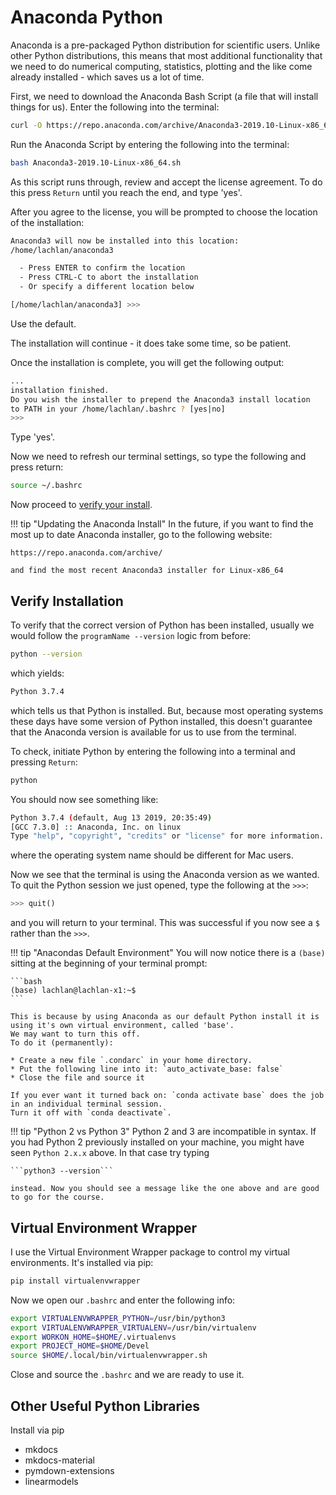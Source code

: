 # Anaconda Python

Anaconda is a pre-packaged Python distribution for scientific users.
Unlike other Python distributions, this means that most additional functionality that we need to do numerical computing, statistics, plotting and the like come already installed - which saves us a lot of time.

First, we need to download the Anaconda Bash Script (a file that will install things for us). Enter the following into the terminal:

``` bash
curl -O https://repo.anaconda.com/archive/Anaconda3-2019.10-Linux-x86_64.sh
```

Run the Anaconda Script by entering the following into the terminal:

``` bash
bash Anaconda3-2019.10-Linux-x86_64.sh
```

As this script runs through, review and accept the license agreement.
To do this press `Return` until you reach the end, and type 'yes'.

After you agree to the license, you will be prompted to choose the location of the installation:

``` bash
Anaconda3 will now be installed into this location:
/home/lachlan/anaconda3

  - Press ENTER to confirm the location
  - Press CTRL-C to abort the installation
  - Or specify a different location below

[/home/lachlan/anaconda3] >>>

```

Use the default.

The installation will continue - it does take some time, so be patient.

Once the installation is complete, you will get the following output:

``` bash
...
installation finished.
Do you wish the installer to prepend the Anaconda3 install location
to PATH in your /home/lachlan/.bashrc ? [yes|no]
>>>
```

Type 'yes'.

Now we need to refresh our terminal settings, so type the following and press return:

``` bash
source ~/.bashrc
```

Now proceed to [verify your install](#verify-installation).

<!-- markdownlint-capture -->
<!-- markdownlint-disable -->
!!! tip "Updating the Anaconda Install"
    In the future, if you want to find the most up to date Anaconda installer, go to the following website:

    https://repo.anaconda.com/archive/

    and find the most recent Anaconda3 installer for Linux-x86_64
<!-- markdownlint-restore -->

## Verify Installation

To verify that the correct version of Python has been installed, usually we would follow the `programName --version` logic from before:

``` bash
python --version
```

which yields:

``` bash
Python 3.7.4
```

which tells us that Python is installed.
But, because most operating systems these days have some version of Python installed, this doesn't guarantee that the Anaconda version is available for us to use from the terminal.

To check, initiate Python by entering the following into a terminal and pressing `Return`:

``` bash
python
```

You should now see something like:

``` bash
Python 3.7.4 (default, Aug 13 2019, 20:35:49)
[GCC 7.3.0] :: Anaconda, Inc. on linux
Type "help", "copyright", "credits" or "license" for more information.
```

where the operating system name should be different for Mac users.

Now we see that the terminal is using the Anaconda version as we wanted.
To quit the Python session we just opened, type the following at the `>>>`:

``` python
>>> quit()
```

and you will return to your terminal.
This was successful if you now see a `$` rather than the `>>>`.

<!-- markdownlint-capture -->
<!-- markdownlint-disable -->
!!! tip "Anacondas Default Environment"
    You will now notice there is a `(base)` sitting at the beginning of your terminal prompt:

    ```bash
    (base) lachlan@lachlan-x1:~$ 
    ```

    This is because by using Anaconda as our default Python install it is using it's own virtual environment, called 'base'. 
    We may want to turn this off.
    To do it (permanently):

    * Create a new file `.condarc` in your home directory.
    * Put the following line into it: `auto_activate_base: false`
    * Close the file and source it

    If you ever want it turned back on: `conda activate base` does the job in an individual terminal session.
    Turn it off with `conda deactivate`.

!!! tip "Python 2 vs Python 3"
    Python 2 and 3 are incompatible in syntax. If you had Python 2 previously installed on your machine, you might have seen `Python 2.x.x` above. In that case try typing

    ```python3 --version```

    instead. Now you should see a message like the one above and are good to go for the course.
<!-- markdownlint-restore -->

## Virtual Environment Wrapper

I use the Virtual Environment Wrapper package to control my virtual environments.
It's installed via pip:

```bash
pip install virtualenvwrapper
```

Now we open our `.bashrc` and enter the following info:

```bash
export VIRTUALENVWRAPPER_PYTHON=/usr/bin/python3
export VIRTUALENVWRAPPER_VIRTUALENV=/usr/bin/virtualenv
export WORKON_HOME=$HOME/.virtualenvs
export PROJECT_HOME=$HOME/Devel
source $HOME/.local/bin/virtualenvwrapper.sh
```

Close and source the `.bashrc` and we are ready to use it.

## Other Useful Python Libraries

Install via pip

* mkdocs
* mkdocs-material
* pymdown-extensions
* linearmodels
